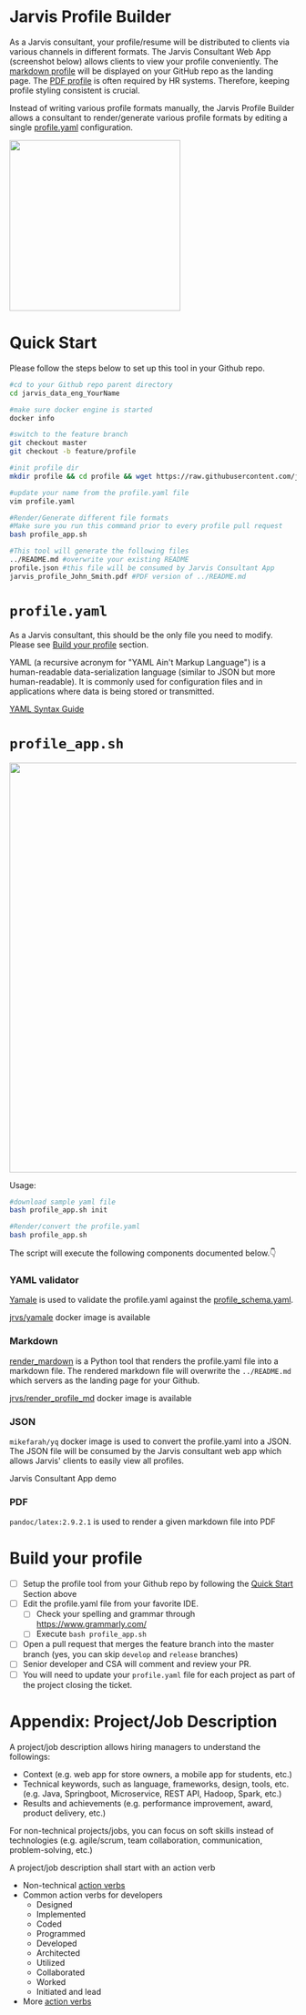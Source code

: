 # Jarvis Profile Builder

As a Jarvis consultant, your profile/resume will be distributed to clients via various channels in different formats. The Jarvis Consultant Web App (screenshot below) allows clients to view your profile conveniently. The [markdown profile](./profile.md) will be displayed on your GitHub repo as the landing page. The [PDF profile](./jarvis_profile_John_Smith.pdf) is often required by HR systems. Therefore, keeping profile styling consistent is crucial.

Instead of writing various profile formats manually, the Jarvis Profile Builder allows a consultant to render/generate various profile formats by editing a single [profile.yaml](./profile.yaml) configuration.

<img src="https://imgur.com/yVaQc8L.gif" width="300">

# Quick Start 

Please follow the steps below to set up this tool in your Github repo. 

```bash
#cd to your Github repo parent directory
cd jarvis_data_eng_YourName

#make sure docker engine is started
docker info

#switch to the feature branch
git checkout master
git checkout -b feature/profile

#init profile dir
mkdir profile && cd profile && wget https://raw.githubusercontent.com/jarviscanada/jarvis_profile_builder/master/profile_app.sh -O profile_app.sh && bash profile_app.sh init

#update your name from the profile.yaml file
vim profile.yaml

#Render/Generate different file formats
#Make sure you run this command prior to every profile pull request
bash profile_app.sh

#This tool will generate the following files
../README.md #overwrite your existing README
profile.json #this file will be consumed by Jarvis Consultant App
jarvis_profile_John_Smith.pdf #PDF version of ../README.md
```

# `profile.yaml`

As a Jarvis consultant, this should be the only file you need to modify. Please see [Build your profile](##build-your-profile) section.

YAML (a recursive acronym for "YAML Ain't Markup Language") is a human-readable data-serialization language (similar to JSON but more human-readable). It is commonly used for configuration files and in applications where data is being stored or transmitted.

[YAML Syntax Guide](https://rollout.io/blog/yaml-tutorial-everything-you-need-get-started/)

# `profile_app.sh`

<img src="https://i.imgur.com/ZATEl1H.jpg" width="720">

Usage:
```bash
#download sample yaml file
bash profile_app.sh init

#Render/convert the profile.yaml
bash profile_app.sh
```
The script will execute the following components documented below.👇


### YAML validator
[Yamale](https://github.com/23andMe/Yamale) is used to validate the profile.yaml against the [profile_schema.yaml](./yamale/profile_schema.yaml). 

[jrvs/yamale](https://hub.docker.com/r/jrvs/yamale) docker image is available

### Markdown
[render_mardown](./render_markdown) is a Python tool that renders the profile.yaml file into a markdown file. The rendered markdown file will overwrite the `../README.md` which servers as the landing page for your Github.

[jrvs/render_profile_md](https://hub.docker.com/r/jrvs/render_profile_md) docker image is available

### JSON
`mikefarah/yq` docker image is used to convert the profile.yaml into a JSON. The JSON file will be consumed by the Jarvis consultant web app which allows Jarvis' clients to easily view all profiles.

Jarvis Consultant App demo


### PDF
`pandoc/latex:2.9.2.1` is used to render a given markdown file into PDF

# Build your profile

- [ ] Setup the profile tool from your Github repo by following the [Quick Start](#quick-start) Section above
- [ ] Edit the profile.yaml file from your favorite IDE.
  - [ ] Check your spelling and grammar through https://www.grammarly.com/
  - [ ] Execute `bash profile_app.sh`
- [ ] Open a pull request that merges the feature branch into the master branch (yes, you can skip `develop` and `release` branches)
- [ ] Senior developer and CSA will comment and review your PR.
- [ ] You will need to update your `profile.yaml` file for each project as part of the project closing the ticket.

# Appendix: Project/Job Description
A project/job description allows hiring managers to understand the followings:

- Context (e.g. web app for store owners, a mobile app for students, etc.)
- Technical keywords, such as language, frameworks, design, tools, etc. (e.g. Java, Springboot, Microservice, REST API, Hadoop, Spark, etc.)
- Results and achievements (e.g. performance improvement, award, product delivery, etc.)

For non-technical projects/jobs, you can focus on soft skills instead of technologies (e.g. agile/scrum, team collaboration, communication, problem-solving, etc.)

A project/job description shall start with an action verb
  - Non-technical [action verbs](https://careernetwork.msu.edu/resources-tools/resumes/action-verbs.html)
  - Common action verbs for developers
    - Designed
    - Implemented
    - Coded
    - Programmed
    - Developed
    - Architected
    - Utilized
    - Collaborated
    - Worked
    - Initiated and lead
  - More [action verbs](./docs/Action_Wrods_For_Engineering.pdf)